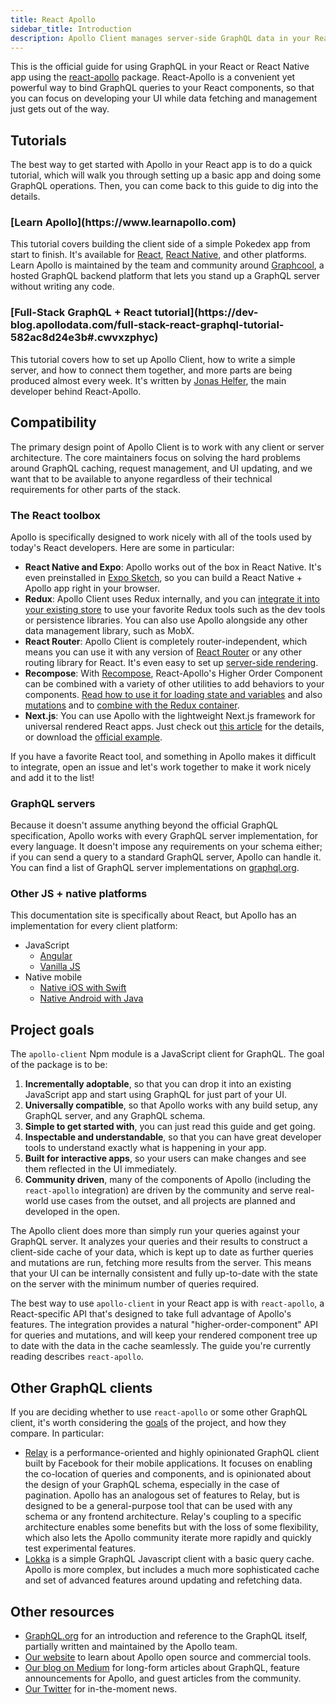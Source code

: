 ```yaml
---
title: React Apollo
sidebar_title: Introduction
description: Apollo Client manages server-side GraphQL data in your React app so you don't have to.
---
```


This is the official guide for using GraphQL in your React or React Native app using the [react-apollo](https://github.com/apollostack/react-apollo) package. React-Apollo is a convenient yet powerful way to bind GraphQL queries to your React components, so that you can focus on developing your UI while data fetching and management just gets out of the way.

<h2 id="tutorials">Tutorials</h2>

The best way to get started with Apollo in your React app is to do a quick tutorial, which will walk you through setting up a basic app and doing some GraphQL operations. Then, you can come back to this guide to dig into the details.

<h3>[Learn Apollo](https://www.learnapollo.com)</h3>

This tutorial covers building the client side of a simple Pokedex app from start to finish. It's available for [React](https://www.learnapollo.com/tutorial-react/react-01), [React Native](https://www.learnapollo.com/tutorial-react-native/react-native-01), and other platforms. Learn Apollo is maintained by the team and community around [Graphcool](https://www.graph.cool/), a hosted GraphQL backend platform that lets you stand up a GraphQL server without writing any code.

<h3 id="full-stack-graphql">[Full-Stack GraphQL + React tutorial](https://dev-blog.apollodata.com/full-stack-react-graphql-tutorial-582ac8d24e3b#.cwvxzphyc)</h3>

This tutorial covers how to set up Apollo Client, how to write a simple server, and how to connect them together, and more parts are being produced almost every week. It's written by [Jonas Helfer](https://twitter.com/helferjs), the main developer behind React-Apollo.

<h2 id="compatibility">Compatibility</h2>

The primary design point of Apollo Client is to work with any client or server architecture. The core maintainers focus on solving the hard problems around GraphQL caching, request management, and UI updating, and we want that to be available to anyone regardless of their technical requirements for other parts of the stack.

<h3 id="compatibility">The React toolbox</h3>

Apollo is specifically designed to work nicely with all of the tools used by today's React developers. Here are some in particular:

- **React Native and Expo**: Apollo works out of the box in React Native. It's even preinstalled in [Expo Sketch](https://sketch.expo.io/H1QdWZUjg), so you can build a React Native + Apollo app right in your browser.
- **Redux**: Apollo Client uses Redux internally, and you can [integrate it into your existing store](redux.html) to use your favorite Redux tools such as the dev tools or persistence libraries. You can also use Apollo alongside any other data management library, such as MobX.
- **React Router**: Apollo Client is completely router-independent, which means you can use it with any version of [React Router](https://github.com/ReactTraining/react-router) or any other routing library for React. It's even easy to set up [server-side rendering](http://localhost:4000/react/server-side-rendering.html).
- **Recompose**: With [Recompose](https://github.com/acdlite/recompose), React-Apollo's Higher Order Component can be combined with a variety of other utilities to add behaviors to your components. [Read how to use it for loading state and variables](https://dev-blog.apollodata.com/simplify-your-react-components-with-apollo-and-recompose-8b9e302dea51#.z7tbkf8er) and also [mutations](https://medium.com/front-end-developers/how-i-write-mutations-in-apollo-w-recompose-1c0ab06ef4ea#.iobufopba) and to [combine with the Redux container](https://medium.com/welikegraphql/use-of-recompose-in-universal-react-apollo-example-3d1f89bc945b#.dtxnibu0w).
- **Next.js**: You can use Apollo with the lightweight Next.js framework for universal rendered React apps. Just check out [this article](https://dev-blog.apollodata.com/whats-next-js-for-apollo-e4dfe835d070) for the details, or download the [official example](https://github.com/zeit/next.js/tree/master/examples/with-apollo).

If you have a favorite React tool, and something in Apollo makes it difficult to integrate, open an issue and let's work together to make it work nicely and add it to the list!

<h3 id="graphql-servers">GraphQL servers</h3>

Because it doesn't assume anything beyond the official GraphQL specification, Apollo works with every GraphQL server implementation, for every language. It doesn't impose any requirements on your schema either; if you can send a query to a standard GraphQL server, Apollo can handle it. You can find a list of GraphQL server implementations on [graphql.org](http://graphql.org/code/#server-libraries).

<h3 id="other-platforms">Other JS + native platforms</h3>

This documentation site is specifically about React, but Apollo has an implementation for every client platform:

- JavaScript
  - [Angular](/angular)
  - [Vanilla JS](/core)
- Native mobile
  - [Native iOS with Swift](http://dev.apollodata.com/ios/)
  - [Native Android with Java](https://github.com/apollographql/apollo-android)

<h2 id="goals">Project goals</h2>

The `apollo-client` Npm module is a JavaScript client for GraphQL. The goal of the package is to be:

1. **Incrementally adoptable**, so that you can drop it into an existing JavaScript app and start using GraphQL for just part of your UI.
2. **Universally compatible**, so that Apollo works with any build setup, any GraphQL server, and any GraphQL schema.
2. **Simple to get started with**, you can just read this guide and get going.
3. **Inspectable and understandable**, so that you can have great developer tools to understand exactly what is happening in your app.
4. **Built for interactive apps**, so your users can make changes and see them reflected in the UI immediately.
5. **Community driven**, many of the components of Apollo (including the `react-apollo` integration) are driven by the community and serve real-world use cases from the outset, and all projects are planned and developed in the open.

The Apollo client does more than simply run your queries against your GraphQL server. It analyzes your queries and their results to construct a client-side cache of your data, which is kept up to date as further queries and mutations are run, fetching more results from the server. This means that your UI can be internally consistent and fully up-to-date with the state on the server with the minimum number of queries required.

The best way to use `apollo-client` in your React app is with `react-apollo`, a React-specific API that's designed to take full advantage of Apollo's features. The integration provides a natural "higher-order-component" API for queries and mutations, and will keep your rendered component tree up to date with the data in the cache seamlessly. The guide you're currently reading describes `react-apollo`.

<h2 id="comparison">Other GraphQL clients</h2>

If you are deciding whether to use `react-apollo` or some other GraphQL client, it's worth considering the [goals](#goals) of the project, and how they compare. In particular:

 - [Relay](https://facebook.github.io/relay/) is a performance-oriented and highly opinionated GraphQL client built by Facebook for their mobile applications. It focuses on enabling the co-location of queries and components, and is opinionated about the design of your GraphQL schema, especially in the case of pagination. Apollo has an analogous set of features to Relay, but is designed to be a general-purpose tool that can be used with any schema or any frontend architecture. Relay's coupling to a specific architecture enables some benefits but with the loss of some flexibility, which also lets the Apollo community iterate more rapidly and quickly test experimental features.
 - [Lokka](https://github.com/kadirahq/lokka) is a simple GraphQL Javascript client with a basic query cache. Apollo is more complex, but includes a much more sophisticated cache and set of advanced features around updating and refetching data.

<h2 id="learn-more">Other resources</h2>

- [GraphQL.org](http://graphql.org) for an introduction and reference to the GraphQL itself, partially written and maintained by the Apollo team.
- [Our website](http://www.apollodata.com/) to learn about Apollo open source and commercial tools.
- [Our blog on Medium](https://medium.com/apollo-stack) for long-form articles about GraphQL, feature announcements for Apollo, and guest articles from the community.
- [Our Twitter](https://twitter.com/apollographql) for in-the-moment news.

